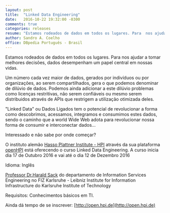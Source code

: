 ```yaml
---
layout: post
title:  "Linked Data Engineering"
date:   2016-10-22 19:32:00 -0300
comments: true
categories: releases
resume: "Estamos rodeados de dados em todos os lugares. Para  nos ajudar a tomar melhores decisões, dados desempenham um papel central em nossas vidas[...]"
author: Sandro A. Coelho
office: DBpedia Português - Brasil
---
```


Estamos rodeados de dados em todos os lugares. Para nos ajudar a tomar melhores decisões, dados desempenham um papel central em nossas vidas. 

Um número cada vez maior de dados, gerados por indivíduos ou por organizações, ao serem compartilhados, gera o que podemos denominar de dilúvio de dados.
Podemos ainda adicionar a este dilúvio problemas como licenças restritivas, não serem confiáveis ou mesmo serem distribuidos através de APIs que restrigem a utilização otimizada deles.

"Linked Data" ou Dados Ligados tem o potencial de revolucionar a forma como descobrimos, acessamos, integramos e consumimos estes dados, sendo o caminho que a world Wide Web adota para revolucionar nossa forma de consumir e interconectar dados...

Interessado e não sabe por onde começar? 

O instituto alemão [Hasso Plattner Institute - HPI](https://hpi.de/) através da sua plataforma [openHPI](http://open.hpi.de) está oferecendo o curso Linked Data Engineering. A curso inicia dia 17 de Outubro 2016 e vai até o dia 12 de Dezembro 2016


Idioma: Inglês

[Professor Dr.Harald Sack](https://hpi.de/meinel/lehrstuhl/team-fotos/senior-researcher/sack.html) do departamento de  Information Services Engineering no FIZ Karlsruhe - Leibniz Institute for Information Infrastructure do Karlsruhe Institute of Technology

Requisitos: Conhecimentos básicos em TI.

Ainda dá tempo de se inscrever: [http://open.hpi.de](http://open.hpi.de)
